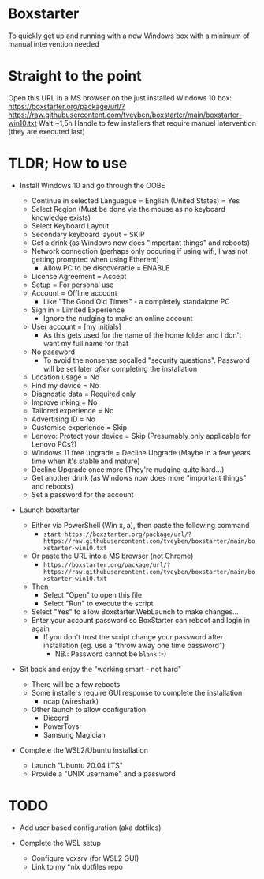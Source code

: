 # Boxstarter
To quickly get up and running with a new Windows box with a minimum of manual intervention needed

# Straight to the point
Open this URL in a MS browser on the just installed Windows 10 box:  
https://boxstarter.org/package/url/?https://raw.githubusercontent.com/tveyben/boxstarter/main/boxstarter-win10.txt
Wait ~1,5h
Handle to few installers that require manuel intervention (they are executed last)

#  TLDR; How to use
- Install Windows 10 and go through the OOBE
  - Continue in selected Languague = English (United States) = Yes
  - Select Region (Must be done via the mouse as no keyboard knowledge exists)
  - Select Keyboard Layout
  - Secondary keyboard layout = SKIP
  - Get a drink (as Windows now does "important things" and reboots)
  - Network connection (perhaps only occuring if using wifi, I was not getting prompted when using Etherent)
    - Allow PC to be discoverable = ENABLE
  - License Agreement = Accept
  - Setup = For personal use
  - Account = Offline account
    - Like "The Good Old Times" - a completely standalone PC
  - Sign in = Limited Experience
    - Ignore the nudging to make an online account
  - User account = [my initials]
    - As this gets used for the name of the home folder and I don't want my full name for that
  - No password
    - To avoid the nonsense socalled "security questions". Password will be set later *after* completing the installation
  - Location usage = No
  - Find my device = No
  - Diagnostic data = Required only
  - Improve inking = No
  - Tailored experience = No
  - Advertising ID = No
  - Customise experience = Skip
  - Lenovo: Protect your device = Skip (Presumably only applicable for Lenovo PCs?)
  - Windows 11 free upgrade = Decline Upgrade (Maybe in a few years time  when it's stable and mature)
  - Decline Upgrade once more (They're nudging quite hard...)
  - Get another drink (as Windows now does more "important things" and reboots)
  - Set a password for the account
  
- Launch boxstarter
  - Either via PowerShell (Win x, a), then paste the following command
    - `start https://boxstarter.org/package/url/?https://raw.githubusercontent.com/tveyben/boxstarter/main/boxstarter-win10.txt`
  - Or paste the URL into a MS browser (not Chrome)
    - `https://boxstarter.org/package/url/?https://raw.githubusercontent.com/tveyben/boxstarter/main/boxstarter-win10.txt`
  - Then
    - Select "Open" to open this file
    - Select "Run" to execute the script
  - Select "Yes" to allow Boxstarter.WebLaunch to make changes...
  - Enter your account password so BoxStarter can reboot and login in again
    - If you don't trust the script change your password after installation (eg. use a "throw away one time password")
      - NB.: Password cannot be `blank`  :-)
  
- Sit back and enjoy the "working smart - not hard"
    - There will be a few reboots
    - Some installers require GUI response to complete the installation
      - ncap (wireshark)
  - Other launch to allow configuration
    - Discord    
    - PowerToys
    - Samsung Magician
  
  
- Complete the WSL2/Ubuntu installation
    - Launch "Ubuntu 20.04 LTS"
    - Provide a "UNIX username" and a password

# TODO
  - Add user based configuration (aka dotfiles)
  
  - Complete the WSL setup
    - Configure vcxsrv (for WSL2 GUI)
    - Link to my *nix dotfiles repo
  
  
  
  

  
  
  

  
  
